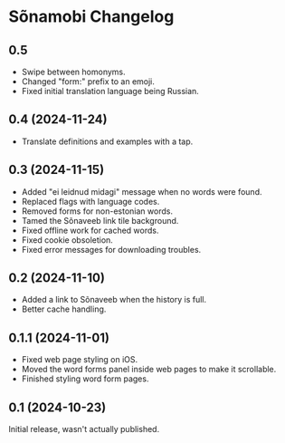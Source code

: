 # Sõnamobi Changelog

## 0.5

- Swipe between homonyms.
- Changed "form:" prefix to an emoji.
- Fixed initial translation language being Russian.

## 0.4 (2024-11-24)

- Translate definitions and examples with a tap.

## 0.3 (2024-11-15)

- Added "ei leidnud midagi" message when no words were found.
- Replaced flags with language codes.
- Removed forms for non-estonian words.
- Tamed the Sõnaveeb link tile background.
- Fixed offline work for cached words.
- Fixed cookie obsoletion.
- Fixed error messages for downloading troubles.

## 0.2 (2024-11-10)

- Added a link to Sõnaveeb when the history is full.
- Better cache handling.

## 0.1.1 (2024-11-01)

- Fixed web page styling on iOS.
- Moved the word forms panel inside web pages to make it scrollable.
- Finished styling word form pages.

## 0.1 (2024-10-23)

Initial release, wasn't actually published.
